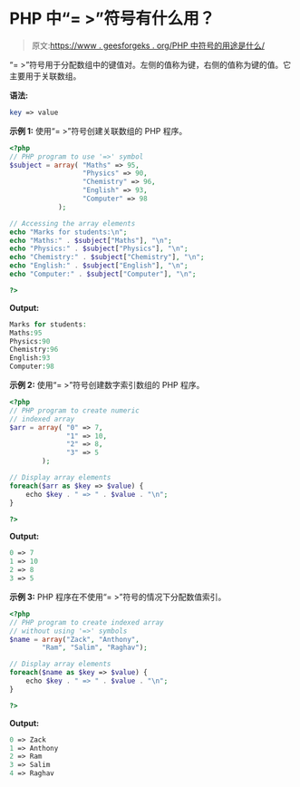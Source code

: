 # PHP 中“= >”符号有什么用？

> 原文:[https://www . geesforgeks . org/PHP 中符号的用途是什么/](https://www.geeksforgeeks.org/what-is-the-use-of-symbol-in-php/)

“= >”符号用于分配数组中的键值对。左侧的值称为键，右侧的值称为键的值。它主要用于关联数组。

**语法:**

```php
key => value
```

**示例 1:** 使用“= >”符号创建关联数组的 PHP 程序。

```php
<?php 
// PHP program to use '=>' symbol
$subject = array( "Maths" => 95,
                  "Physics" => 90, 
                  "Chemistry" => 96,
                  "English" => 93, 
                  "Computer" => 98
            ); 

// Accessing the array elements
echo "Marks for students:\n"; 
echo "Maths:" . $subject["Maths"], "\n"; 
echo "Physics:" . $subject["Physics"], "\n"; 
echo "Chemistry:" . $subject["Chemistry"], "\n"; 
echo "English:" . $subject["English"], "\n"; 
echo "Computer:" . $subject["Computer"], "\n"; 

?> 
```

**Output:**

```php
Marks for students:
Maths:95
Physics:90
Chemistry:96
English:93
Computer:98

```

**示例 2:** 使用“= >”符号创建数字索引数组的 PHP 程序。

```php
<?php
// PHP program to create numeric
// indexed array
$arr = array( "0" => 7,
              "1" => 10,
              "2" => 8,
              "3" => 5
        );

// Display array elements
foreach($arr as $key => $value) {
    echo $key . " => " . $value . "\n";
}

?>
```

**Output:**

```php
0 => 7
1 => 10
2 => 8
3 => 5

```

**示例 3:** PHP 程序在不使用“= >”符号的情况下分配数值索引。

```php
<?php 
// PHP program to create indexed array
// without using '=>' symbols
$name = array("Zack", "Anthony", 
        "Ram", "Salim", "Raghav"); 

// Display array elements
foreach($name as $key => $value) {
    echo $key . " => " . $value . "\n";
}

?> 
```

**Output:**

```php
0 => Zack
1 => Anthony
2 => Ram
3 => Salim
4 => Raghav

```